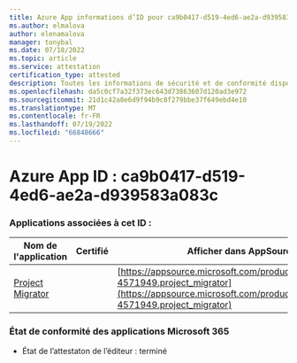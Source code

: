 ```yaml
---
title: Azure App informations d’ID pour ca9b0417-d519-4ed6-ae2a-d939583a083c
ms.author: elmalova
author: elenamalova
manager: tonybal
ms.date: 07/18/2022
ms.topic: article
ms.service: attestation
certification_type: attested
description: Toutes les informations de sécurité et de conformité disponibles pour ca9b0417-d519-4ed6-ae2a-d939583a083c.
ms.openlocfilehash: da5c0cf7a32f373ec643d73863607d120ad3e972
ms.sourcegitcommit: 21d1c42a8e6d9f94b9c8f279bbe37f649ebd4e10
ms.translationtype: MT
ms.contentlocale: fr-FR
ms.lasthandoff: 07/19/2022
ms.locfileid: "66848666"
---
```

# <a name="azure-app-id-ca9b0417-d519-4ed6-ae2a-d939583a083c"></a>Azure App ID : ca9b0417-d519-4ed6-ae2a-d939583a083c


### <a name="apps-associated-with-this-id"></a>Applications associées à cet ID :
| **Nom de l'application** | **Certifié** | **Afficher dans AppSource** |
|--------------|---------------|-----------------------|
| [Project Migrator](../forward/fluentpro-4571949.project_migrator.md) |  | [https://appsource.microsoft.com/product/office/fluentpro-4571949.project_migrator](https://appsource.microsoft.com/product/office/fluentpro-4571949.project_migrator) |

### <a name="microsoft-365-app-compliance-status"></a>État de conformité des applications Microsoft 365
- État de l’attestaton de l’éditeur : terminé
